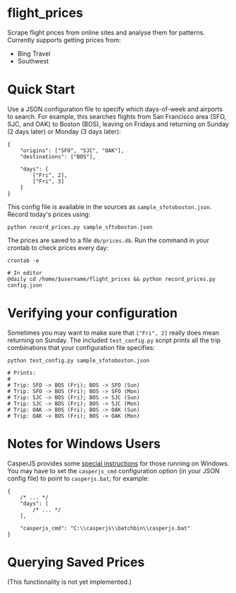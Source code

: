 flight\_prices
=============

Scrape flight prices from online sites and analyse them for patterns. Currently supports getting prices from:

* Bing Travel
* Southwest

Quick Start
===========

Use a JSON configuration file to specify which days-of-week and airports to search. For example, this searches flights from San Francisco area (SFO, SJC, and OAK) to Boston (BOS), leaving on Fridays and returning on Sunday (2 days later) or Monday (3 days later):

~~~
{
    "origins": ["SFO", "SJC", "OAK"],
    "destinations": ["BOS"],

    "days": [
        ["Fri", 2],
        ["Fri", 3]
    ]
}
~~~

This config file is available in the sources as `sample_sfotoboston.json`. Record today's prices using:

~~~
python record_prices.py sample_sftoboston.json
~~~

The prices are saved to a file `db/prices.db`. Run the command in your crontab to check prices every day:

~~~
crontab -e

# In editor
@daily cd /home/$username/flight_prices && python record_prices.py config.json
~~~

Verifying your configuration
============================

Sometimes you may want to make sure that `["Fri", 2]` really does mean returning on Sunday. The included `test_config.py` script prints all the trip combinations that your configuration file specifies:

~~~
python test_config.py sample_sfotoboston.json

# Prints:
#
# Trip: SFO -> BOS (Fri); BOS -> SFO (Sun)
# Trip: SFO -> BOS (Fri); BOS -> SFO (Mon)
# Trip: SJC -> BOS (Fri); BOS -> SJC (Sun)
# Trip: SJC -> BOS (Fri); BOS -> SJC (Mon)
# Trip: OAK -> BOS (Fri); BOS -> OAK (Sun)
# Trip: OAK -> BOS (Fri); BOS -> OAK (Mon)
~~~

Notes for Windows Users
=======================

CasperJS provides some [special instructions](http://casperjs.org/installation.html#windows) for those running on Windows. You may have to set the `casperjs_cmd` configuration option (in your JSON config file) to point to `casperjs.bat`; for example:

~~~
{
    /* ... */
    "days": [
        /* ... */
    ],

    "casperjs_cmd": "C:\\casperjs\\batchbin\\casperjs.bat"
}
~~~

Querying Saved Prices
=====================

(This functionality is not yet implemented.)
